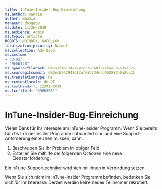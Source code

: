 ```yaml
---
title: InTune-Insider-Bug-Einreichung
ms.author: mandia
author: mandia
manager: dougeby
ms.date: 11/26/2019
ms.audience: Admin
ms.topic: article
ROBOTS: NOINDEX, NOFOLLOW
localization_priority: Normal
ms.collection: Adm_O365
ms.custom:
- "2402"
- "9000348"
ms.openlocfilehash: beca7f1b13492997c3c0568f77afee308635e5cb
ms.sourcegitcommit: e02ecb762949c13af66b734eab962882e0a2ec11
ms.translationtype: MT
ms.contentlocale: de-DE
ms.lasthandoff: 12/02/2019
ms.locfileid: "39663561"
---
```

# <a name="intune-insider-bug-filing"></a>InTune-Insider-Bug-Einreichung

Vielen Dank für Ihr Interesse am InTune-Insider Programm. Wenn Sie bereits für das InTune-Insider Programm onboarded sind und eine Support-Anforderung einreichen müssen, dann:

1. Beschreiben Sie Ihr Problem im obigen Feld.
2. Erstellen Sie mithilfe der folgenden Optionen eine neue Dienstanforderung.

Ein InTune-Supporttechniker wird sich mit Ihnen in Verbindung setzen.

Wenn Sie sich nicht im InTune-Insider Programm befinden, bedanken Sie sich für Ihr Interesse. Derzeit werden keine neuen Teilnehmer rekrutiert.
